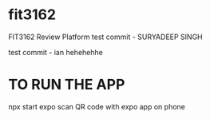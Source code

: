 # fit3162
FIT3162 Review Platform
test commit - SURYADEEP SINGH


test commit - ian hehehehhe


# TO RUN THE APP 
npx start expo 
scan QR code with expo app on phone